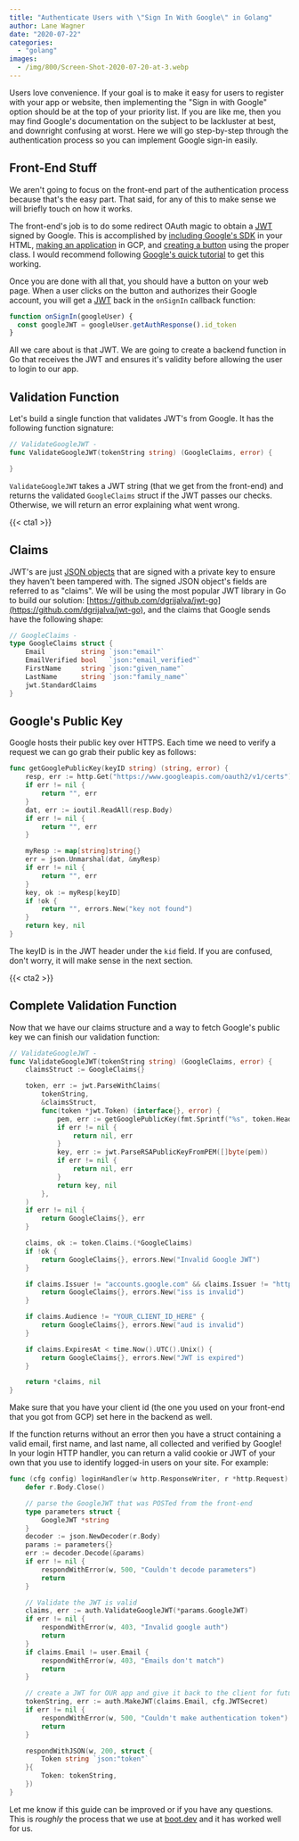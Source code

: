 ```yaml
---
title: "Authenticate Users with \"Sign In With Google\" in Golang"
author: Lane Wagner
date: "2020-07-22"
categories: 
  - "golang"
images:
  - /img/800/Screen-Shot-2020-07-20-at-3.webp
---
```


Users love convenience. If your goal is to make it easy for users to register with your app or website, then implementing the "Sign in with Google" option should be at the top of your priority list. If you are like me, then you may find Google's documentation on the subject to be lackluster at best, and downright confusing at worst. Here we will go step-by-step through the authentication process so you can implement Google sign-in easily.

## Front-End Stuff

We aren't going to focus on the front-end part of the authentication process because that's the easy part. That said, for any of this to make sense we will briefly touch on how it works.

The front-end's job is to do some redirect OAuth magic to obtain a [JWT](/golang/jwts-in-golang/) signed by Google. This is accomplished by [including Google's SDK](https://developers.google.com/identity/sign-in/web/sign-in#load_the_google_platform_library) in your HTML, [making an application](https://developers.google.com/identity/sign-in/web/sign-in#create_authorization_credentials) in GCP, and [creating a button](https://developers.google.com/identity/sign-in/web/sign-in#add_a_google_sign-in_button) using the proper class. I would recommend following [Google's quick tutorial](https://developers.google.com/identity/sign-in/web/sign-in) to get this working.

Once you are done with all that, you should have a button on your web page. When a user clicks on the button and authorizes their Google account, you will get a [JWT](https://developers.google.com/identity/sign-in/web/sign-in#get_profile_information) back in the `onSignIn` callback function:

```js
function onSignIn(googleUser) {
  const googleJWT = googleUser.getAuthResponse().id_token
}
```

All we care about is that JWT. We are going to create a backend function in Go that receives the JWT and ensures it's validity before allowing the user to login to our app.

## Validation Function

Let's build a single function that validates JWT's from Google. It has the following function signature:

```go
// ValidateGoogleJWT -
func ValidateGoogleJWT(tokenString string) (GoogleClaims, error) {

}
```

`ValidateGoogleJWT` takes a JWT string (that we get from the front-end) and returns the validated `GoogleClaims` struct if the JWT passes our checks. Otherwise, we will return an error explaining what went wrong.

{{< cta1 >}}

## Claims

JWT's are just [JSON objects](/golang/json-golang/) that are signed with a private key to ensure they haven't been tampered with. The signed JSON object's fields are referred to as "claims". We will be using the most popular JWT library in Go to build our solution: [https://github.com/dgrijalva/jwt-go](https://github.com/dgrijalva/jwt-go), and the claims that Google sends have the following shape:

```go
// GoogleClaims -
type GoogleClaims struct {
	Email         string `json:"email"`
	EmailVerified bool   `json:"email_verified"`
	FirstName     string `json:"given_name"`
	LastName      string `json:"family_name"`
	jwt.StandardClaims
}
```

## Google's Public Key

Google hosts their public key over HTTPS. Each time we need to verify a request we can go grab their public key as follows:

```go
func getGooglePublicKey(keyID string) (string, error) {
	resp, err := http.Get("https://www.googleapis.com/oauth2/v1/certs")
	if err != nil {
		return "", err
	}
	dat, err := ioutil.ReadAll(resp.Body)
	if err != nil {
		return "", err
	}

	myResp := map[string]string{}
	err = json.Unmarshal(dat, &myResp)
	if err != nil {
		return "", err
	}
	key, ok := myResp[keyID]
	if !ok {
		return "", errors.New("key not found")
	}
	return key, nil
}
```

The keyID is in the JWT header under the `kid` field. If you are confused, don't worry, it will make sense in the next section.

{{< cta2 >}}

## Complete Validation Function

Now that we have our claims structure and a way to fetch Google's public key we can finish our validation function:

```go
// ValidateGoogleJWT -
func ValidateGoogleJWT(tokenString string) (GoogleClaims, error) {
	claimsStruct := GoogleClaims{}

	token, err := jwt.ParseWithClaims(
		tokenString,
		&claimsStruct,
		func(token *jwt.Token) (interface{}, error) {
			pem, err := getGooglePublicKey(fmt.Sprintf("%s", token.Header["kid"]))
			if err != nil {
				return nil, err
			}
			key, err := jwt.ParseRSAPublicKeyFromPEM([]byte(pem))
			if err != nil {
				return nil, err
			}
			return key, nil
		},
	)
	if err != nil {
		return GoogleClaims{}, err
	}

	claims, ok := token.Claims.(*GoogleClaims)
	if !ok {
		return GoogleClaims{}, errors.New("Invalid Google JWT")
	}

	if claims.Issuer != "accounts.google.com" && claims.Issuer != "https://accounts.google.com" {
		return GoogleClaims{}, errors.New("iss is invalid")
	}

	if claims.Audience != "YOUR_CLIENT_ID_HERE" {
		return GoogleClaims{}, errors.New("aud is invalid")
	}

	if claims.ExpiresAt < time.Now().UTC().Unix() {
		return GoogleClaims{}, errors.New("JWT is expired")
	}

	return *claims, nil
}
```

Make sure that you have your client id (the one you used on your front-end that you got from GCP) set here in the backend as well.

If the function returns without an error then you have a struct containing a valid email, first name, and last name, all collected and verified by Google! In your login HTTP handler, you can return a valid cookie or JWT of your own that you use to identify logged-in users on your site. For example:

```go
func (cfg config) loginHandler(w http.ResponseWriter, r *http.Request) {
	defer r.Body.Close()

	// parse the GoogleJWT that was POSTed from the front-end
	type parameters struct {
		GoogleJWT *string
	}
	decoder := json.NewDecoder(r.Body)
	params := parameters{}
	err := decoder.Decode(&params)
	if err != nil {
		respondWithError(w, 500, "Couldn't decode parameters")
		return
	}

	// Validate the JWT is valid
	claims, err := auth.ValidateGoogleJWT(*params.GoogleJWT)
	if err != nil {
		respondWithError(w, 403, "Invalid google auth")
		return
	}
	if claims.Email != user.Email {
		respondWithError(w, 403, "Emails don't match")
		return
	}

	// create a JWT for OUR app and give it back to the client for future requests
	tokenString, err := auth.MakeJWT(claims.Email, cfg.JWTSecret)
	if err != nil {
		respondWithError(w, 500, "Couldn't make authentication token")
		return
	}

	respondWithJSON(w, 200, struct {
		Token string `json:"token"`
	}{
		Token: tokenString,
	})
}
```

Let me know if this guide can be improved or if you have any questions. This is _roughly_ the process that we use at [boot.dev](https://boot.dev/) and it has worked well for us.
